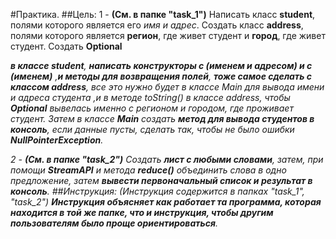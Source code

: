 #Практика.
##Цель:
1 - **(См. в папке "task_1")** Написать класс **student**, полями которого является его *имя и адрес*. Создать класс **address**, полями которого является **регион**, где живет студент и **город**, где живет студент. Создать **Optional<address> в классе student**, **написать конструкторы с (именем и адресом) и с (именем)** ,**и методы для возвращения полей**, **тоже самое сделать с классом address**, *все это нужно будет в классе Main для вывода имени и адреса студента ,и в методе toString() в классе address*, чтобы **Optional** *вывелась именно с регионом и городом, где проживает студент*. Затем в классе **Main** создать **метод для вывода студентов в консоль**, *если данные пусты, сделать так, чтобы не было ошибки* **NullPointerException**.

2 - **(См. в папке  "task_2")** Создать **лист с любыми словами**, затем, при помощи **StreamAPI** и метода **reduce()** объединить слова в одно предложение, затем **вывести первоначальный список и результат в консоль**.
##Инструкция:
*(Инструкция содержится в папках "task_1", "task_2")* **Инструкция объясняет как работает та программа, которая находится в той же папке, что и инструкция, чтобы другим пользователям было проще ориентироваться**.